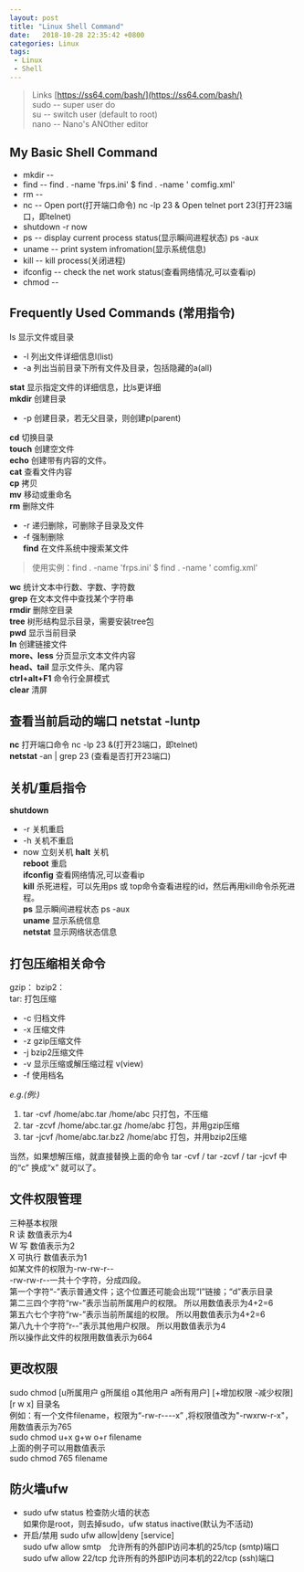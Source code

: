 ```yaml
---
layout: post
title: "Linux Shell Command"
date:   2018-10-28 22:35:42 +0800
categories: Linux
tags: 
 - Linux
 - Shell
---
```


> Links [https://ss64.com/bash/](https://ss64.com/bash/)  
> sudo -- super user do  
> su   -- switch user (default to root)  
> nano -- Nano's ANOther editor  

## My Basic Shell Command
+ mkdir --
+ find -- find . -name 'frps.ini' $ find . -name ' comfig.xml' 
+ rm -- 
+ nc -- Open port(打开端口命令) nc -lp 23 & Open telnet port 23(打开23端口，即telnet)
+ shutdown -r now
+ ps -- display current process status(显示瞬间进程状态) ps -aux
+ uname -- print system infromation(显示系统信息)
+ kill -- kill process(关闭进程)
+ ifconfig -- check the net work status(查看网络情况,可以查看ip)
+ chmod --

## Frequently Used Commands (常用指令)
ls 显示文件或目录  
+ -l 列出文件详细信息l(list)
+ -a 列出当前目录下所有文件及目录，包括隐藏的a(all)

**stat** 显示指定文件的详细信息，比ls更详细  
**mkdir** 创建目录
+ -p 创建目录，若无父目录，则创建p(parent)  

**cd** 切换目录  
**touch** 创建空文件  
**echo** 创建带有内容的文件。  
**cat** 查看文件内容   
**cp** 拷贝  
**mv** 移动或重命名  
**rm** 删除文件  
+ -r 递归删除，可删除子目录及文件
+ -f 强制删除  
**find** 在文件系统中搜索某文件  
> 使用实例：find . -name 'frps.ini' $ find . -name ' comfig.xml'  

**wc** 统计文本中行数、字数、字符数  
**grep** 在文本文件中查找某个字符串  
**rmdir** 删除空目录  
**tree** 树形结构显示目录，需要安装tree包  
**pwd** 显示当前目录  
**ln** 创建链接文件  
**more、less** 分页显示文本文件内容  
**head、tail** 显示文件头、尾内容  
**ctrl+alt+F1** 命令行全屏模式  
**clear** 清屏  
## 查看当前启动的端口 netstat -luntp  
**nc** 打开端口命令 nc -lp 23 &(打开23端口，即telnet)  
**netstat** -an | grep 23 (查看是否打开23端口)  
## 关机/重启指令
**shutdown**  
 + -r 关机重启
 + -h 关机不重启
 + now 立刻关机
**halt** 关机  
**reboot** 重启  
**ifconfig** 查看网络情况,可以查看ip  
**kill** 杀死进程，可以先用ps 或 top命令查看进程的id，然后再用kill命令杀死进程。  
**ps** 显示瞬间进程状态 ps -aux  
**uname** 显示系统信息  
**netstat** 显示网络状态信息  

## 打包压缩相关命令
gzip： 
bzip2：  
tar: 打包压缩  
+ -c 归档文件
+ -x 压缩文件
+ -z gzip压缩文件
+ -j bzip2压缩文件
+ -v 显示压缩或解压缩过程 v(view)
+ -f 使用档名

*e.g.(例:)*  
1. tar -cvf /home/abc.tar /home/abc 只打包，不压缩
2. tar -zcvf /home/abc.tar.gz /home/abc 打包，并用gzip压缩
3. tar -jcvf /home/abc.tar.bz2 /home/abc 打包，并用bzip2压缩

当然，如果想解压缩，就直接替换上面的命令 tar -cvf / tar -zcvf / tar -jcvf 中的“c” 换成“x” 就可以了。  

## 文件权限管理
三种基本权限  
R 读 数值表示为4   
W 写 数值表示为2   
X 可执行 数值表示为1   
如某文件的权限为-rw-rw-r--  
-rw-rw-r--一共十个字符，分成四段。  
第一个字符“-”表示普通文件；这个位置还可能会出现“l”链接；“d”表示目录  
第二三四个字符“rw-”表示当前所属用户的权限。 所以用数值表示为4+2=6  
第五六七个字符“rw-”表示当前所属组的权限。 所以用数值表示为4+2=6  
第八九十个字符“r--”表示其他用户权限。 所以用数值表示为4  
所以操作此文件的权限用数值表示为664   

## 更改权限  
sudo chmod [u所属用户 g所属组 o其他用户 a所有用户] [+增加权限 -减少权限] [r w x] 目录名   
例如：有一个文件filename，权限为“-rw-r----x” ,将权限值改为"-rwxrw-r-x"，用数值表示为765  
sudo chmod u+x g+w o+r filename  
上面的例子可以用数值表示  
sudo chmod 765 filename  

## 防火墙ufw
 + sudo ufw status 检查防火墙的状态  
 如果你是root，则去掉sudo，ufw status inactive(默认为不活动)  
 + 开启/禁用 sudo ufw allow|deny [service]  
 sudo ufw allow smtp　允许所有的外部IP访问本机的25/tcp (smtp)端口  
 sudo ufw allow 22/tcp 允许所有的外部IP访问本机的22/tcp (ssh)端口  